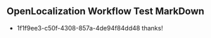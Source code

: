 ## OpenLocalization Workflow Test MarkDown
* 1f1f9ee3-c50f-4308-857a-4de94f84dd48 thanks!

<!--HONumber=Jul16_HO2-->


